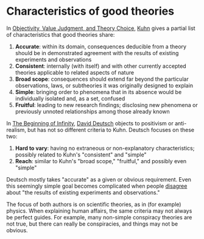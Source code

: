 # Characteristics of good theories

In [Objectivity, Value Judgment, and Theory Choice](https://www.andrew.cmu.edu/user/kk3n/philsciclass/kuhn.pdf), [Kuhn](https://en.wikipedia.org/wiki/Thomas_Kuhn) gives a partial list of characteristics that good theories share:

1. **Accurate**: within its domain, consequences deducible from a theory should be in demonstrated agreement with the results of existing experiments and observations
2. **Consistent**: internally (with itself) and with other currently accepted theories applicable to related aspects of nature
3. **Broad scope**: consequences should extend far beyond the particular observations, laws, or subtheories it was originally designed to explain
4. **Simple**: bringing order to phenomena that in its absence would be individually isolated and, as a set, confused
5. **Fruitful**: leading to new research findings; disclosing new phenomena or previously unnoted relationships among those already known

In [The Beginning of Infinity](https://en.wikipedia.org/wiki/The_Beginning_of_Infinity), [David Deutsch](https://en.wikipedia.org/wiki/David_Deutsch) objects to positivism or anti-realism, but has not so different criteria to Kuhn. Deutsch focuses on these two:

1. **Hard to vary**: having no extraneous or non-explanatory characteristics; possibly related to Kuhn's "consistent" and "simple"
2. **Reach**: similar to Kuhn's "broad scope," "fruitful," and possibly even "simple"

Deutsch mostly takes "accurate" as a given or obvious requirement. Even this seemingly simple goal becomes complicated when people [disagree](/20170823-transfer_of_allegiance_from_theory_to_theory/) about "the results of existing experiments and observations."

The focus of both authors is on scientific theories, as in (for example) physics. When explaining human affairs, the same criteria may not always be perfect guides. For example, many non-simple conspiracy theories are not true, but there can really be conspiracies, and things may not be obvious.
